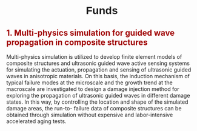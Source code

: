 <html lang="en">
<head>
    <meta charset="UTF-8">
    <meta name="viewport" content="width=device-width, initial-scale=1.0">
    <style>
        h1 {
            text-align: center;
            font-weight: bold;
            font-family: Arial, sans-serif;
        }
        h2 {
            color: #a00000;
        }
        h3 {
            margin-left: 20px;
            font-weight: normal;
        }
        hr {
            border: none;
            height: 2px;
            background-color: #ccc;
            margin: 20px 0;
        }
        img {
            display: block;
            margin: 0 auto;
            max-width: 100%;
            height: auto;
        }
    </style>
    <title>Funds</title>
</head>
<body>
    <h1>Funds</h1>
    <h2>1. Multi-physics simulation for guided wave propagation in composite structures</h2>
    <p>Multi-physics simulation is utilized to develop finite element models of composite structures and ultrasonic guided wave active sensing systems for simulating the actuation, propagation and sensing of ultrasonic guided waves in anisotropic  materials. On this basis, the induction mechanism of typical failure modes at the microscale and the growth trend at the macroscale are investigated to design a damage injection method for exploring the propagation of ultrasonic guided waves in different damage states. In this way, by controlling the location and shape of the simulated damage areas, the run-to- failure data of composite structures can be obtained through simulation without expensive and labor-intensive accelerated aging tests.</p>

</body>
</html>
